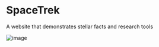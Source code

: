 # SpaceTrek
A website that demonstrates stellar facts and research tools

![image](https://github.com/MainakRepositor/Stellar-Plus/assets/64016811/110dc7ab-ce63-4c8a-949c-17e8b4899647)

